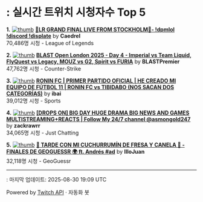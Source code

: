 # : 실시간 트위치 시청자수 Top 5

**1.** [![thumb](https://static-cdn.jtvnw.net/previews-ttv/live_user_caedrel-320x180.jpg)](https://twitch.tv/Caedrel)
**[🔴LR GRAND FINAL LIVE FROM STOCKHOLM🔴-  !dpmlol !discord !displate](https://twitch.tv/Caedrel)** by **Caedrel**<br>70,486명 시청  - League of Legends

**2.** [![thumb](https://static-cdn.jtvnw.net/previews-ttv/live_user_blastpremier-320x180.jpg)](https://twitch.tv/BLASTPremier)
**[BLAST Open London 2025 - Day 4 - Imperial vs Team Liquid, FlyQuest vs Legacy, MOUZ vs G2, Spirit vs FURIA](https://twitch.tv/BLASTPremier)** by **BLASTPremier**<br>47,762명 시청  - Counter-Strike

**3.** [![thumb](https://static-cdn.jtvnw.net/previews-ttv/live_user_ibai-320x180.jpg)](https://twitch.tv/ibai)
**[RONIN FC |  PRIMER PARTIDO OFICIAL | HE CREADO MI EQUIPO DE FÚTBOL 11 | RONIN FC vs TIBIDABO (NOS SACAN DOS CATEGORÍAS)](https://twitch.tv/ibai)** by **ibai**<br>39,012명 시청  - Sports

**4.** [![thumb](https://static-cdn.jtvnw.net/previews-ttv/live_user_zackrawrr-320x180.jpg)](https://twitch.tv/zackrawrr)
**[[DROPS ON] BIG DAY HUGE DRAMA BIG NEWS AND GAMES MULTISTREAMING+REACTS | Follow My 24/7 channel @asmongold247](https://twitch.tv/zackrawrr)** by **zackrawrr**<br>34,065명 시청  - Just Chatting

**5.** [![thumb](https://static-cdn.jtvnw.net/previews-ttv/live_user_illojuan-320x180.jpg)](https://twitch.tv/IlloJuan)
**[💞 TARDE CON MI CUCHURRUMÍN DE FRESA Y CANELA 💞 - FINALES DE GEOGUESSR 🌍 ft. Andrés #ad](https://twitch.tv/IlloJuan)** by **IlloJuan**<br>32,118명 시청  - GeoGuessr


---
: 마지막 업데이트: 2025-08-30 19:09 UTC

Powered by [Twitch API](https://dev.twitch.tv/docs/api/reference) · 자동화 봇